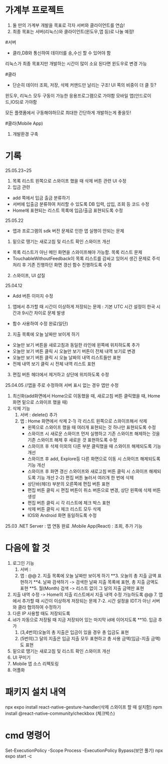 # 가계부 프로젝트

1. 둘 만의 가계부 개발을 목표로 각자 서버와 클라이언트를 연습!
2. 최종 목표는 서버(리눅스)와 클라이언트(윈도우,앱 등)로 나눌 예정!

#서버
 - 클라,DB와 통신하여 데이터를 송,수신 할 수 있어야 함

 리눅스가 최종 목표지만 개발하는 시간이 많이 소요 된다면 윈도우로 변경 가능

#클라
 - 단순히 데이터 조회, 저장, 삭제 커맨드만 날리는 구조! UI 쪽의 비중이 더 클 듯?
 
 윈도우, 리눅스 모두 구동이 가능한 응용프로그램으로 가야함
 모바일 앱(안드로이드,IOS)로 가야함

 모든 플랫폼에서 구동해야하므로 최대한 간단하게 개발하는게 좋을듯!



 #클라(Mobile App)
1. 개발환경 구축


# 기록
25.05.23~25
1. 목록 리스트 왼쪽으로 스와이프 했을 때 삭제 버튼 관련 UI 수정
2. 입금 관련
  - add 쪽에서 입금 출금 분류하기
  - 서버에 입출금 분류하여 처리할 수 있도록 DB 입력, 삽입, 조회 등 코드 수정
  - Home에 표현되는 리스트 목록에 입금/출금 표현되도록 수정


25.05.22
- 앱과 프로그램의 sdk 버전 문제로 인한 앱 실행이 안되는 문제
1. 밑으로 땡기는 새로고침 및 리스트 확인 스와이프 개선
  - 목록 리스트가 아닌 메인 화면을 스와이프해야 가능함. 목록 리스트 문제
  - TouchableWithoutFeedback이 목록 리스트를 감싸고 있어서 생긴 문제로 주석 처리 후 기존 진행하던 화면 갱신 함수 진행하도록 수정
2. 스와이프, UI 삽질


25.04.12
- Add 버튼 이미지 수정
1. 앱에서 추가할 때 시간이 이상하게 저장되는 문제 : 기본 UTC 시간 설정이 한국 시간과 9시간 차이로 문제 발생
  - 함수 사용하여 수정 완료(일단)
2. 지출 목록에 오늘 날짜만 보이게 하기
  - 오늘만 보기 버튼을 새로고침과 동일한 라인에 왼쪽에 위치하도록 추가
  - 오늘만 보기 버튼 클릭 시 오늘만 보기 버튼이 전체 내역 보기로 변경
  - 오늘만 보기 버튼 클릭 시 오늘 날짜의 내역 리스트들만 표현
  - 전체 내역 보기 클릭 시 전체 내역 리스트 표현
3. 편집 버튼 헤더에서 제거하고 상단에 위치하도록 수정


25.04.05  //앱을 주로 수정하여 서버 표시 없는 경우 앱만 수정
1. 최신화(add화면에서 Home으로 이동했을 때, 새로고침 버튼 클릭했을 때, Home 화면 밑으로 스와이프 했을 때)
2. 삭제 기능
   1) 서버 : delete() 추가
   2) 앱 : Home 화면에서 삭제
      2-1) 각 리스트 왼쪽으로 스와이프해서 삭제
         - 왼쪽으로 스와이프 했을 때 여러개 표현되는 것 하나만 표현되도록 수정
         - 스와이프 시 새로운 스와이프 먼저 실행하고 기존 스와이프 해제하는 것을 기존 스와이프 해제 후 새로운 것 표현하도록 수정
         - 스와이프 후 삭제 이외의 다른 부분 클릭했을 때 스와이프 해제되도록 기능 개선
         - 스와이프 후 add, Explore등 다른 화면으로 이동 시 스와이프 해제되도록 기능 개선
         - 스와이프 후 화면 갱신 스와이프와 새로고침 버튼 클릭 시 스와이프 해제되도록 기능 개선
      2-2) 편집 버튼 눌러서 여러개 한 번에 삭제
         - 상단바(헤더) 부분의 오른쪽에 편집 버튼 표현
         - 편집 버튼 클릭 시 편집 버튼이 취소 버튼으로 변경, 상단 왼쪽에 삭제 버튼 생성
         - 편집 버튼 클릭 시 각 리스트에 체크 박스 표현
         - 삭제 버튼 클릭 시 체크 리스트 모두 삭제
         - IOS와 Android 화면 동일하도록 수정


25.03
.NET Server : 앱 연동 완료
.Mobile App(React) : 조회, 추가 기능


# 다음에 할 것
1. 로그인 기능
   1) 서버 : 
   2) 앱 : 
@@ 2. 지출 목록에 오늘 날짜만 보이게 하기
**3. 오늘의 총 지출 금액 표현하기
**4. 날짜 검색하기 -> 검색한 날짜 지출 목록에 표현, 총 지출 금액도 표현
**5. 월(Month) 검색 -> 리스트 없이 그 달의 지출 금액만 표현
6. 지출 내역 수정 -> Home의 지출 리스트에서 지출 내역 수정 가능하도록
@@ 7. 앱에서 추가할 때 시간이 이상하게 저장되는 문제
7-2. 시간 설정을 IDT가 아닌 서버와 클라 협의하여 수정하기
8. 다른 IP 사용할 때도 저장되도록
9. id가 자동으로 저장될 때 지금 저장되어 있는 마지막 id에 이어지도록
**10. 입금 추가
   1) (3,4번의)오늘의 총 지출은 입금이 있을 경우 총 입금도 표현
   2) (5번의)그 달의 지출은 입금 지출 모두 표현하고 총 사용 금액(입금-지출 금액)도 표현
11. 밑으로 떙기는 새로고침 및 리스트 확인 스와이프 개선
12. UI 꾸미기
13. Mobile 앱 소스 리펙토링
14. 어플화
    


# 패키지 설치 내역
npx expo install react-native-gesture-handler(삭제 스와이프 할 때 설치함)
npm install @react-native-community/checkbox (체크박스)

# cmd 명령어
Set-ExecutionPolicy -Scope Process -ExecutionPolicy Bypass(보안 풀기)
npx expo start -c

